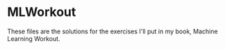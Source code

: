 # MLWorkout
These files are the solutions for the exercises I'll put in my book, Machine Learning Workout.
